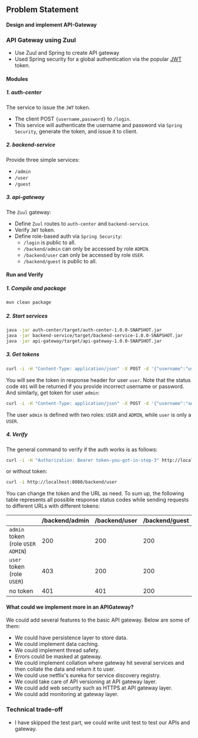 ## Problem Statement

#### Design and implement API-Gateway

### API Gateway using Zuul

- Use Zuul and Spring to create API gateway 
- Used Spring security for a global authentication via the popular
[JWT](https://jwt.io/introduction/) token.

#### Modules

##### 1. **auth-center**
The service to issue the `JWT` token.
- The client POST `{username,password}` to `/login`.
- This service will authenticate the username and password via `Spring Security`,
  generate the token, and issue it to client.

##### 2. **backend-service**
Provide three simple services:
- `/admin`
- `/user`
- `/guest`
 
##### 3. **api-gateway**
The `Zuul` gateway:
- Define `Zuul` routes to `auth-center` and `backend-service`.
- Verify `JWT` token.
- Define role-based auth via `Spring Security`:
    - `/login` is public to all.
    - `/backend/admin` can only be accessed by role `ADMIN`.
    - `/backend/user` can only be accessed by role `USER`.
    - `/backend/guest` is public to all.

#### Run and Verify

##### 1. Compile and package
```bash
mvn clean package
```

##### 2. Start services
```bash
java -jar auth-center/target/auth-center-1.0.0-SNAPSHOT.jar
java -jar backend-service/target/backend-service-1.0.0-SNAPSHOT.jar
java -jar api-gateway/target/api-gateway-1.0.0-SNAPSHOT.jar
```

##### 3. Get tokens
```bash
curl -i -H "Content-Type: application/json" -X POST -d '{"username":"user","password":"user"}' http://localhost:8080/login
```
You will see the token in response header for user `user`. Note that the status code `401` will be returned if you provide incorrect username or password. And similarly, get token for user `admin`:
```bash
curl -i -H "Content-Type: application/json" -X POST -d '{"username":"admin","password":"admin"}' http://localhost:8080/login
```
The user `admin` is defined with two roles: `USER` and `ADMIN`, while `user` is only a `USER`.

##### 4. Verify
The general command to verify if the auth works is as follows:
```bash
curl -i -H "Authorization: Bearer token-you-got-in-step-3" http://localhost:8080/backend/user
```
or without token:
```bash
curl -i http://localhost:8080/backend/user
```
You can change the token and the URL as need. To sum up, the following table represents all possible response status codes while sending requests to different URLs with different tokens:

|                                     | /backend/admin | /backend/user | /backend/guest |
| ----------------------------------- | -------------- | ------------- | -------------- |
| `admin` token (role `USER` `ADMIN`) |            200 |           200 |            200 |
| `user` token (role `USER`)       |            403 |           200 |            200 |
| no token                            |            401 |           401 |            200 |

#### What could we implement more in an APIGateway?
We could add several features to the basic API gateway. Below are some of them:
- We could have persistence layer to store data.
- We could implement data caching.
- We could implement thread safety.
- Errors could be masked at gateway.
- We could implement collation where gateway hit several services and then collate the data and return it to user.
- We could use netflix's eureka for service discovery registry.
- We could take care of API versioning at API gateway layer.
- We could add web security such as HTTPS at API gateway layer.
- We could add monitoring at gateway layer.

### Technical trade-off
- I have skipped the test part, we could write unit test to test our APIs and gateway.
